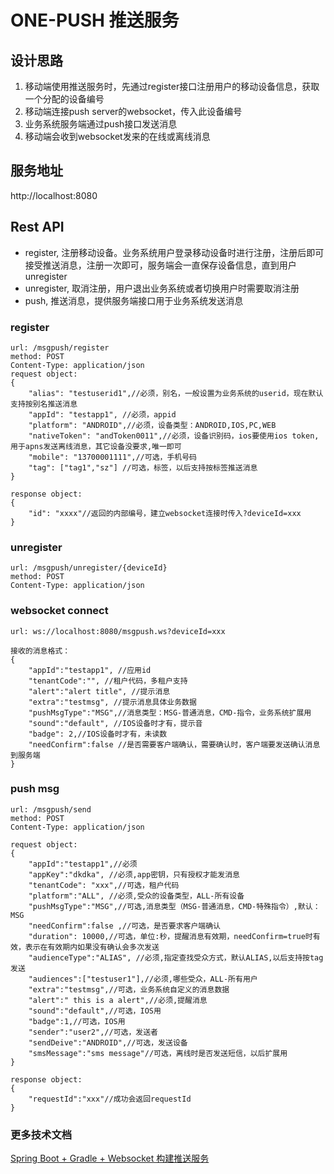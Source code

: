 # ONE-PUSH 推送服务

## 设计思路
1. 移动端使用推送服务时，先通过register接口注册用户的移动设备信息，获取一个分配的设备编号
2. 移动端连接push server的websocket，传入此设备编号
3. 业务系统服务端通过push接口发送消息
4. 移动端会收到websocket发来的在线或离线消息

## 服务地址

http://localhost:8080

## Rest API

- register, 注册移动设备。业务系统用户登录移动设备时进行注册，注册后即可接受推送消息，注册一次即可，服务端会一直保存设备信息，直到用户unregister
- unregister, 取消注册，用户退出业务系统或者切换用户时需要取消注册
- push, 推送消息，提供服务端接口用于业务系统发送消息

### register

```
url: /msgpush/register
method: POST
Content-Type: application/json
request object:
{
    "alias": "testuserid1",//必须，别名，一般设置为业务系统的userid，现在默认支持按别名推送消息
    "appId": "testapp1", //必须，appid
    "platform": "ANDROID",//必须，设备类型：ANDROID,IOS,PC,WEB
    "nativeToken": "andToken0011",//必须，设备识别码，ios要使用ios token,用于apns发送离线消息，其它设备没要求,唯一即可
	"mobile": "13700001111",//可选，手机号码
    "tag": ["tag1","sz"] //可选，标签，以后支持按标签推送消息
}

response object:
{
    "id": "xxxx"//返回的内部编号，建立websocket连接时传入?deviceId=xxx
}
```

### unregister

```
url: /msgpush/unregister/{deviceId}
method: POST
Content-Type: application/json
```

### websocket connect

```
url: ws://localhost:8080/msgpush.ws?deviceId=xxx

接收的消息格式：
{
	"appId":"testapp1", //应用id
	"tenantCode":"", //租户代码，多租户支持
	"alert":"alert title", //提示消息
	"extra":"testmsg", //提示消息具体业务数据
	"pushMsgType":"MSG",//消息类型：MSG-普通消息，CMD-指令，业务系统扩展用
	"sound":"default", //IOS设备时才有，提示音
	"badge": 2,//IOS设备时才有，未读数
	"needConfirm":false //是否需要客户端确认，需要确认时，客户端要发送确认消息到服务端
}

```

### push msg

```
url: /msgpush/send
method: POST
Content-Type: application/json

request object:
{
	"appId":"testapp1",//必须
	"appKey":"dkdka", //必须,app密钥，只有授权才能发消息
	"tenantCode": "xxx",//可选，租户代码
	"platform":"ALL", //必须,受众的设备类型，ALL-所有设备
	"pushMsgType":"MSG",//可选,消息类型（MSG-普通消息，CMD-特殊指令）,默认：MSG
	"needConfirm":false ,//可选，是否要求客户端确认
	"duration": 10000,//可选，单位:秒，提醒消息有效期，needConfirm=true时有效，表示在有效期内如果没有确认会多次发送
	"audienceType":"ALIAS", //必须,指定查找受众方式，默认ALIAS,以后支持按tag发送
	"audiences":["testuser1"],//必须,哪些受众，ALL-所有用户
	"extra":"testmsg",//可选，业务系统自定义的消息数据
	"alert":" this is a alert",//必须,提醒消息
	"sound":"default",//可选，IOS用
	"badge":1,//可选，IOS用
	"sender":"user2",//可选，发送者
	"sendDeive":"ANDROID",//可选，发送设备
	"smsMessage":"sms message"//可选，离线时是否发送短信，以后扩展用
}

response object:
{
	"requestId":"xxx"//成功会返回requestId
}
```

### 更多技术文档

[Spring Boot + Gradle + Websocket 构建推送服务](https://github.com/yaoyasong/one-push/wiki/Build-One-Push)

